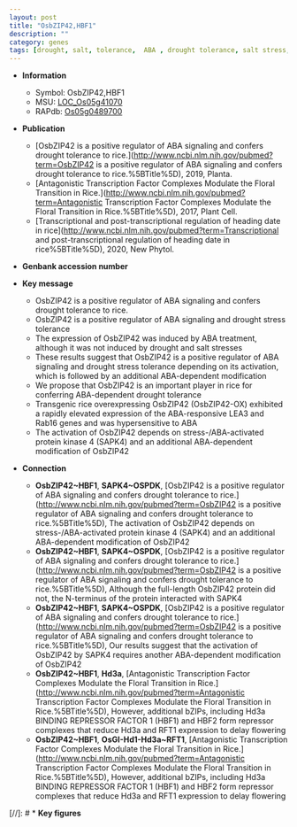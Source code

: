 ```yaml
---
layout: post
title: "OsbZIP42,HBF1"
description: ""
category: genes
tags: [drought, salt, tolerance,  ABA , drought tolerance, salt stress, stress, ABA, Kinase, protein kinase, drought stress, drought stress , stress tolerance]
---
```


* **Information**  
    + Symbol: OsbZIP42,HBF1  
    + MSU: [LOC_Os05g41070](http://rice.uga.edu/cgi-bin/ORF_infopage.cgi?orf=LOC_Os05g41070)  
    + RAPdb: [Os05g0489700](http://rapdb.dna.affrc.go.jp/viewer/gbrowse_details/irgsp1?name=Os05g0489700)  

* **Publication**  
    + [OsbZIP42 is a positive regulator of ABA signaling and confers drought tolerance to rice.](http://www.ncbi.nlm.nih.gov/pubmed?term=OsbZIP42 is a positive regulator of ABA signaling and confers drought tolerance to rice.%5BTitle%5D), 2019, Planta.
    + [Antagonistic Transcription Factor Complexes Modulate the Floral Transition in Rice.](http://www.ncbi.nlm.nih.gov/pubmed?term=Antagonistic Transcription Factor Complexes Modulate the Floral Transition in Rice.%5BTitle%5D), 2017, Plant Cell.
    + [Transcriptional and post-transcriptional regulation of heading date in rice](http://www.ncbi.nlm.nih.gov/pubmed?term=Transcriptional and post-transcriptional regulation of heading date in rice%5BTitle%5D), 2020, New Phytol.

* **Genbank accession number**  

* **Key message**  
    + OsbZIP42 is a positive regulator of ABA signaling and confers drought tolerance to rice.
    + OsbZIP42 is a positive regulator of ABA signaling and drought stress tolerance
    + The expression of OsbZIP42 was induced by ABA treatment, although it was not induced by drought and salt stresses
    + These results suggest that OsbZIP42 is a positive regulator of ABA signaling and drought stress tolerance depending on its activation, which is followed by an additional ABA-dependent modification
    + We propose that OsbZIP42 is an important player in rice for conferring ABA-dependent drought tolerance
    + Transgenic rice overexpressing OsbZIP42 (OsbZIP42-OX) exhibited a rapidly elevated expression of the ABA-responsive LEA3 and Rab16 genes and was hypersensitive to ABA
    + The activation of OsbZIP42 depends on stress-/ABA-activated protein kinase 4 (SAPK4) and an additional ABA-dependent modification of OsbZIP42

* **Connection**  
    + __OsbZIP42~HBF1__, __SAPK4~OSPDK__, [OsbZIP42 is a positive regulator of ABA signaling and confers drought tolerance to rice.](http://www.ncbi.nlm.nih.gov/pubmed?term=OsbZIP42 is a positive regulator of ABA signaling and confers drought tolerance to rice.%5BTitle%5D),  The activation of OsbZIP42 depends on stress-/ABA-activated protein kinase 4 (SAPK4) and an additional ABA-dependent modification of OsbZIP42
    + __OsbZIP42~HBF1__, __SAPK4~OSPDK__, [OsbZIP42 is a positive regulator of ABA signaling and confers drought tolerance to rice.](http://www.ncbi.nlm.nih.gov/pubmed?term=OsbZIP42 is a positive regulator of ABA signaling and confers drought tolerance to rice.%5BTitle%5D),  Although the full-length OsbZIP42 protein did not, the N-terminus of the protein interacted with SAPK4
    + __OsbZIP42~HBF1__, __SAPK4~OSPDK__, [OsbZIP42 is a positive regulator of ABA signaling and confers drought tolerance to rice.](http://www.ncbi.nlm.nih.gov/pubmed?term=OsbZIP42 is a positive regulator of ABA signaling and confers drought tolerance to rice.%5BTitle%5D),  Our results suggest that the activation of OsbZIP42 by SAPK4 requires another ABA-dependent modification of OsbZIP42
    + __OsbZIP42~HBF1__, __Hd3a__, [Antagonistic Transcription Factor Complexes Modulate the Floral Transition in Rice.](http://www.ncbi.nlm.nih.gov/pubmed?term=Antagonistic Transcription Factor Complexes Modulate the Floral Transition in Rice.%5BTitle%5D),  However, additional bZIPs, including Hd3a BINDING REPRESSOR FACTOR 1 (HBF1) and HBF2 form repressor complexes that reduce Hd3a and RFT1 expression to delay flowering
    + __OsbZIP42~HBF1__, __OsGI-Hd1-Hd3a~RFT1__, [Antagonistic Transcription Factor Complexes Modulate the Floral Transition in Rice.](http://www.ncbi.nlm.nih.gov/pubmed?term=Antagonistic Transcription Factor Complexes Modulate the Floral Transition in Rice.%5BTitle%5D),  However, additional bZIPs, including Hd3a BINDING REPRESSOR FACTOR 1 (HBF1) and HBF2 form repressor complexes that reduce Hd3a and RFT1 expression to delay flowering

[//]: # * **Key figures**  


